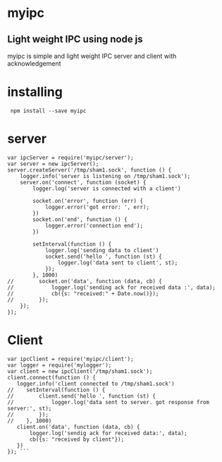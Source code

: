 # myipc

## Light weight IPC using node js

myipc is simple and light weight IPC server and client with acknowledgement


# installing 

``` npm install --save myipc```

# server

```var logger = require('mylogger');
var ipcServer = require('myipc/server');
var server = new ipcServer();
server.createServer('/tmp/sham1.sock', function () {
    logger.info('server is listening on /tmp/sham1.sock');
    server.on('connect', function (socket) {
        logger.log('server is connected with a client')

        socket.on('error', function (err) {
            logger.error('got error: ', err);
        })
        socket.on('end', function () {
            logger.error('connection end');
        })

        setInterval(function () {
            logger.log('sending data to client')
            socket.send('hello ', function (st) {
                logger.log('data sent to client', st);
            });
        }, 1000)
//        socket.on('data', function (data, cb) {
//            logger.log('sending ack for received data :', data);
//            cb({s: "received:" + Date.now()});
//        });
    });
});
 ```
 
 # Client
 ```
var ipcClient = require('myipc/client');
var logger = require('mylogger');
var client = new ipcClient('/tmp/sham1.sock');
client.connect(function () {
    logger.info('client connected to /tmp/sham1.sock')
//    setInterval(function () {
//        client.send('hello ', function (st) {
//            logger.log('data sent to server. got response from server:', st);
//        });
//    }, 1000)
    client.on('data', function (data, cb) {
        logger.log('sendig ack for received data:', data);
        cb({s: "received by client"});
    })
}); ```
